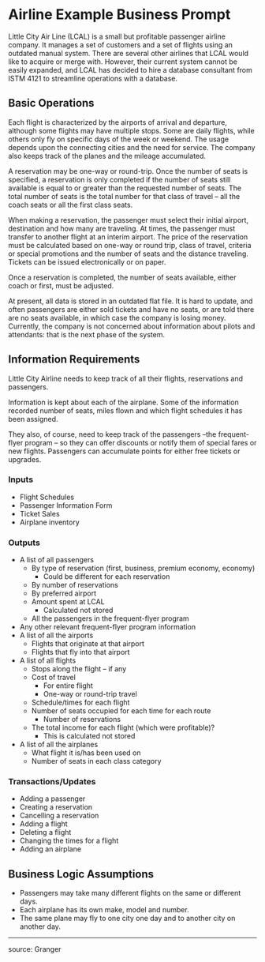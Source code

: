 # Airline Example Business Prompt

Little City Air Line (LCAL) is a small but profitable passenger airline company.  It manages a set of customers and a set of flights using an outdated manual system.  There are several other airlines that LCAL would like to acquire or merge with.  However, their current system cannot be easily expanded, and LCAL has decided to hire a database consultant from ISTM 4121 to streamline operations with a database.

## Basic Operations

Each flight is characterized by the airports of arrival and departure, although some flights may have multiple stops.  Some are daily flights, while others only fly on specific days of the week or weekend.   The usage depends upon the connecting cities and the need for service.  The company also keeps track of the planes and the mileage accumulated.  

A reservation may be one-way or round-trip.  Once the number of seats is specified, a reservation is only completed if the number of seats still available is equal to or greater than the requested number of seats.  The total number of seats is the total number for that class of travel – all the coach seats or all the first class seats.  

When making a reservation, the passenger must select their initial airport, destination and how many are traveling.  At times, the passenger must transfer to another flight at an interim airport. The price of the reservation must be calculated based on one-way or round trip, class of travel, criteria or special promotions and the number of seats and the distance traveling.  Tickets can be issued electronically or on paper.

Once a reservation is completed, the number of seats available, either coach or first, must be adjusted.

At present, all data is stored in an outdated flat file.  It is hard to update, and often passengers are either sold tickets and have no seats, or are told there are no seats available, in which case the company is losing money.  Currently, the company is not concerned about information about pilots and attendants: that is the next phase of the system.


## Information Requirements

Little City Airline needs to keep track of all their flights, reservations and passengers.

Information is kept about each of the airplane.  Some of the information recorded number of seats, miles flown and which flight schedules it has been assigned.

They also, of course, need to keep track of the passengers –the frequent-flyer program – so they can offer discounts or notify them of special fares or new flights.  Passengers can accumulate points for either free tickets or upgrades.

### Inputs

 + Flight Schedules
 + Passenger Information Form
 + Ticket Sales
 + Airplane inventory

### Outputs

 + A list of all passengers
   + By type of reservation (first, business, premium economy, economy)
     + Could be different for each reservation
   + By number of reservations
   + By preferred airport
   + Amount spent at LCAL
     + Calculated not stored
   + All the passengers in the frequent-flyer program
 + Any other relevant frequent-flyer program information
 + A list of all the airports
   + Flights that originate at that airport
   + Flights that fly into that airport
 + A list of all flights
   + Stops along the flight – if any
   + Cost of travel
     + For entire flight
     + One-way or round-trip travel
   + Schedule/times for each flight
   + Number of seats occupied for each time for each route
     + Number of reservations
   + The total income for each flight (which were profitable)?
     + This is calculated not stored
 + A list of all the airplanes
   + What flight it is/has been used on
   + Number of seats in each class category

### Transactions/Updates

 + Adding a passenger
 + Creating a reservation
 + Cancelling a reservation
 + Adding a flight
 + Deleting a flight
 + Changing the times for a flight
 + Adding an airplane

## Business Logic Assumptions

 + Passengers may take many different flights on the same or different days.
 + Each airplane has its own make, model and number.
 + The same plane may fly to one city one day and to another city on another day.

<hr>

source: Granger
